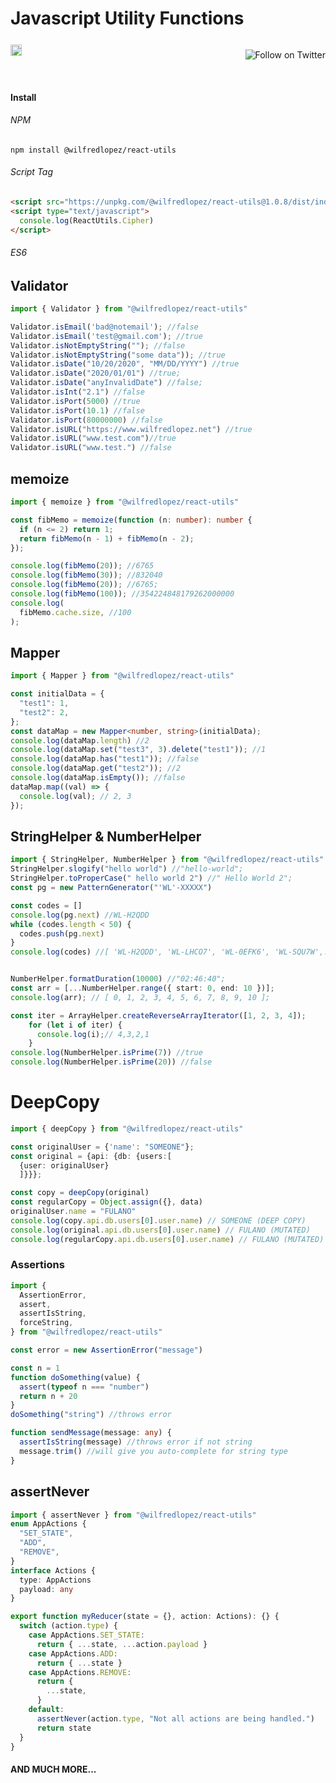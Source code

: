 # Javascript Utility Functions

<!-- [![npm version](https://badge.fury.io/js/%40wilfredlopez%2Freact-utils.svg)](https://badge.fury.io/js/%40wilfredlopez%2Freact-utils) -->
<div style="display:grid;grid-gap:1rem;grid-auto-flow:column;width:100%;justify-content:space-between; align-items:center;">
<div>
<a style="display:block;z-index:1;" href="https://badge.fury.io/js/%40wilfredlopez%2Freact-utils"><img style="background:transparent;" src="https://badge.fury.io/js/%40wilfredlopez%2Freact-utils.svg" alt="npm version" height="18"></a>
</div>
<div>

  <a  href="https://twitter.com/intent/follow?screen_name=wilfreddonaldlo"><img style="background:transparent;" align="right" src="https://img.shields.io/twitter/follow/wilfreddonaldlo?style=social&label=Follow%20@wilfreddonaldlo" alt="Follow on Twitter"></a>
  </div>

</div>
<!-- A spacer -->
<p>&nbsp;</p>

#### Install

###### NPM

```
npm install @wilfredlopez/react-utils
```

###### Script Tag

```html
<script src="https://unpkg.com/@wilfredlopez/react-utils@1.0.8/dist/index.js"></script>
<script type="text/javascript">
  console.log(ReactUtils.Cipher)
</script>
```

###### ES6

## Validator
```ts
import { Validator } from "@wilfredlopez/react-utils"

Validator.isEmail('bad@notemail'); //false
Validator.isEmail('test@gmail.com'); //true
Validator.isNotEmptyString(""); //false
Validator.isNotEmptyString("some data")); //true
Validator.isDate("10/20/2020", "MM/DD/YYYY") //true
Validator.isDate("2020/01/01") //true;
Validator.isDate("anyInvalidDate") //false;
Validator.isInt("2.1") //false
Validator.isPort(5000) //true
Validator.isPort(10.1) //false
Validator.isPort(80000000) //false
Validator.isURL("https://www.wilfredlopez.net") //true
Validator.isURL("www.test.com")//true
Validator.isURL("www.test.") //false
```


## memoize
```ts
import { memoize } from "@wilfredlopez/react-utils"

const fibMemo = memoize(function (n: number): number {
  if (n <= 2) return 1;
  return fibMemo(n - 1) + fibMemo(n - 2);
});

console.log(fibMemo(20)); //6765
console.log(fibMemo(30)); //832040
console.log(fibMemo(20)); //6765;
console.log(fibMemo(100)); //354224848179262000000
console.log(
  fibMemo.cache.size, //100
);
```

## Mapper
```ts
import { Mapper } from "@wilfredlopez/react-utils"

const initialData = {
  "test1": 1,
  "test2": 2,
};
const dataMap = new Mapper<number, string>(initialData);
console.log(dataMap.length) //2
console.log(dataMap.set("test3", 3).delete("test1")); //1
console.log(dataMap.has("test1")); //false
console.log(dataMap.get("test2")); //2
console.log(dataMap.isEmpty()); //false
dataMap.map((val) => {
  console.log(val); // 2, 3
});
```


## StringHelper & NumberHelper

```ts
import { StringHelper, NumberHelper } from "@wilfredlopez/react-utils"
StringHelper.slogify("hello world") //"hello-world";
StringHelper.toProperCase(" hello world 2") //" Hello World 2";
const pg = new PatternGenerator("'WL'-XXXXX")

const codes = []
console.log(pg.next) //WL-H2QDD
while (codes.length < 50) {
  codes.push(pg.next)
}
console.log(codes) //[ 'WL-H2QDD', 'WL-LHCO7', 'WL-0EFK6', 'WL-SQU7W',...,'WL-9NYHX' ] 


NumberHelper.formatDuration(10000) //"02:46:40";
const arr = [...NumberHelper.range({ start: 0, end: 10 })];
console.log(arr); // [ 0, 1, 2, 3, 4, 5, 6, 7, 8, 9, 10 ];

const iter = ArrayHelper.createReverseArrayIterator([1, 2, 3, 4]);
    for (let i of iter) {
      console.log(i);// 4,3,2,1
    }
console.log(NumberHelper.isPrime(7)) //true
console.log(NumberHelper.isPrime(20)) //false
```

# DeepCopy
```ts
import { deepCopy } from "@wilfredlopez/react-utils"

const originalUser = {'name': "SOMEONE"};
const original = {api: {db: {users:[
  {user: originalUser}
  ]}}};

const copy = deepCopy(original)
const regularCopy = Object.assign({}, data)
originalUser.name = "FULANO"
console.log(copy.api.db.users[0].user.name) // SOMEONE (DEEP COPY)
console.log(original.api.db.users[0].user.name) // FULANO (MUTATED)
console.log(regularCopy.api.db.users[0].user.name) // FULANO (MUTATED)

```

### Assertions

```ts
import {
  AssertionError,
  assert,
  assertIsString,
  forceString,
} from "@wilfredlopez/react-utils"

const error = new AssertionError("message")

const n = 1
function doSomething(value) {
  assert(typeof n === "number")
  return n + 20
}
doSomething("string") //throws error

function sendMessage(message: any) {
  assertIsString(message) //throws error if not string
  message.trim() //will give you auto-complete for string type
}
```

## assertNever

```ts
import { assertNever } from "@wilfredlopez/react-utils"
enum AppActions {
  "SET_STATE",
  "ADD",
  "REMOVE",
}
interface Actions {
  type: AppActions
  payload: any
}

export function myReducer(state = {}, action: Actions): {} {
  switch (action.type) {
    case AppActions.SET_STATE:
      return { ...state, ...action.payload }
    case AppActions.ADD:
      return { ...state }
    case AppActions.REMOVE:
      return {
        ...state,
      }
    default:
      assertNever(action.type, "Not all actions are being handled.")
      return state
  }
}
```

#### AND MUCH MORE...